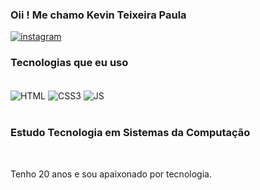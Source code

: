 ### Oii ! Me chamo Kevin Teixeira Paula


 



[![instagram](https://img.shields.io/badge/Instagram-E4405F?style=for-the-badge&logo=instagram&logoColor=white)](https://instagram/kevinteixeirrr)


### Tecnologias que eu uso
<div style="display:inline_block;"><br>
<img align="center" alt="HTML" src="https://img.shields.io/badge/HTML-239120?style=for-the-badge&logo=html5&logoColor=white">
  
<img align="center" alt="CSS3" src="https://img.shields.io/badge/CSS3-1572B6?style=for-the-badge&logo=css3&logoColor=white">

<img align="center" alt="JS" src="https://img.shields.io/badge/JavaScript-323330?style=for-the-badge&logo=javascript&logoColor=F7DF1E ">
</div>
<br>

###  Estudo Tecnologia em Sistemas da Computação
<br>

Tenho 20 anos e sou apaixonado por tecnologia.
